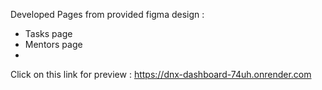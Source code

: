 Developed Pages from provided figma design :
- Tasks page
- Mentors page
- 
Click on this link for preview : https://dnx-dashboard-74uh.onrender.com





